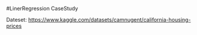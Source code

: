 #LinerRegression CaseStudy

Dateset:
https://www.kaggle.com/datasets/camnugent/california-housing-prices
